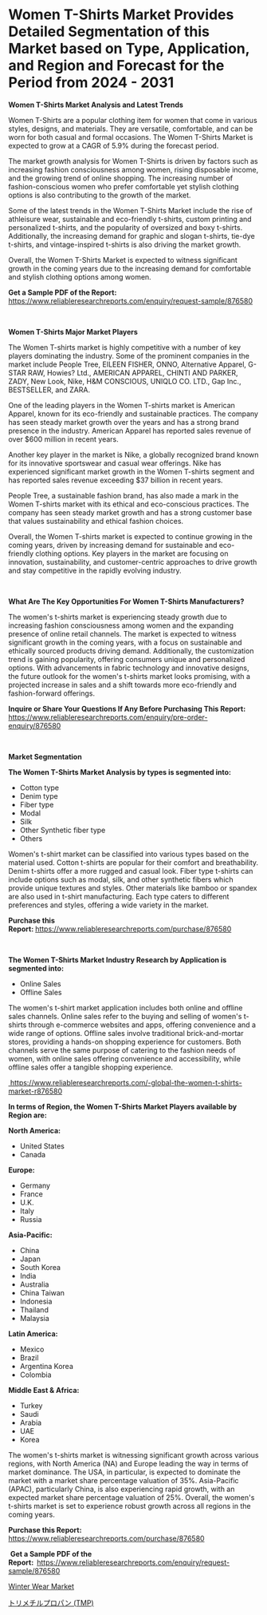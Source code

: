 <p><h1>Women T-Shirts Market Provides Detailed Segmentation of this Market based on Type, Application, and Region and Forecast for the Period from 2024 - 2031</h1></p><p><strong>Women T-Shirts Market Analysis and Latest Trends</strong></p>
<p><p>Women T-Shirts are a popular clothing item for women that come in various styles, designs, and materials. They are versatile, comfortable, and can be worn for both casual and formal occasions. The Women T-Shirts Market is expected to grow at a CAGR of 5.9% during the forecast period.</p><p>The market growth analysis for Women T-Shirts is driven by factors such as increasing fashion consciousness among women, rising disposable income, and the growing trend of online shopping. The increasing number of fashion-conscious women who prefer comfortable yet stylish clothing options is also contributing to the growth of the market.</p><p>Some of the latest trends in the Women T-Shirts Market include the rise of athleisure wear, sustainable and eco-friendly t-shirts, custom printing and personalized t-shirts, and the popularity of oversized and boxy t-shirts. Additionally, the increasing demand for graphic and slogan t-shirts, tie-dye t-shirts, and vintage-inspired t-shirts is also driving the market growth.</p><p>Overall, the Women T-Shirts Market is expected to witness significant growth in the coming years due to the increasing demand for comfortable and stylish clothing options among women.</p></p>
<p><strong>Get a Sample PDF of the Report:&nbsp;</strong> <a href="https://www.reliableresearchreports.com/enquiry/request-sample/876580">https://www.reliableresearchreports.com/enquiry/request-sample/876580</a></p>
<p>&nbsp;</p>
<p><strong>Women T-Shirts Major Market Players</strong></p>
<p><p>The Women T-shirts market is highly competitive with a number of key players dominating the industry. Some of the prominent companies in the market include People Tree, EILEEN FISHER, ONNO, Alternative Apparel, G-STAR RAW, Howies? Ltd., AMERICAN APPAREL, CHINTI AND PARKER, ZADY, New Look, Nike, H&M CONSCIOUS, UNIQLO CO. LTD., Gap Inc., BESTSELLER, and ZARA.</p><p>One of the leading players in the Women T-shirts market is American Apparel, known for its eco-friendly and sustainable practices. The company has seen steady market growth over the years and has a strong brand presence in the industry. American Apparel has reported sales revenue of over $600 million in recent years.</p><p>Another key player in the market is Nike, a globally recognized brand known for its innovative sportswear and casual wear offerings. Nike has experienced significant market growth in the Women T-shirts segment and has reported sales revenue exceeding $37 billion in recent years.</p><p>People Tree, a sustainable fashion brand, has also made a mark in the Women T-shirts market with its ethical and eco-conscious practices. The company has seen steady market growth and has a strong customer base that values sustainability and ethical fashion choices.</p><p>Overall, the Women T-shirts market is expected to continue growing in the coming years, driven by increasing demand for sustainable and eco-friendly clothing options. Key players in the market are focusing on innovation, sustainability, and customer-centric approaches to drive growth and stay competitive in the rapidly evolving industry.</p></p>
<p>&nbsp;</p>
<p><strong>What Are The Key Opportunities For Women T-Shirts Manufacturers?</strong></p>
<p><p>The women's t-shirts market is experiencing steady growth due to increasing fashion consciousness among women and the expanding presence of online retail channels. The market is expected to witness significant growth in the coming years, with a focus on sustainable and ethically sourced products driving demand. Additionally, the customization trend is gaining popularity, offering consumers unique and personalized options. With advancements in fabric technology and innovative designs, the future outlook for the women's t-shirts market looks promising, with a projected increase in sales and a shift towards more eco-friendly and fashion-forward offerings.</p></p>
<p><strong>Inquire or Share Your Questions If Any Before Purchasing This Report:</strong> <a href="https://www.reliableresearchreports.com/enquiry/pre-order-enquiry/876580">https://www.reliableresearchreports.com/enquiry/pre-order-enquiry/876580</a></p>
<p>&nbsp;</p>
<p><strong>Market Segmentation</strong></p>
<p><strong>The Women T-Shirts Market Analysis by types is segmented into:</strong></p>
<p><ul><li>Cotton type</li><li>Denim type</li><li>Fiber type</li><li>Modal</li><li>Silk</li><li>Other Synthetic fiber type</li><li>Others</li></ul></p>
<p><p>Women's t-shirt market can be classified into various types based on the material used. Cotton t-shirts are popular for their comfort and breathability. Denim t-shirts offer a more rugged and casual look. Fiber type t-shirts can include options such as modal, silk, and other synthetic fibers which provide unique textures and styles. Other materials like bamboo or spandex are also used in t-shirt manufacturing. Each type caters to different preferences and styles, offering a wide variety in the market.</p></p>
<p><strong>Purchase this Report:&nbsp;</strong><a href="https://www.reliableresearchreports.com/purchase/876580">https://www.reliableresearchreports.com/purchase/876580</a></p>
<p>&nbsp;</p>
<p><strong>The Women T-Shirts Market Industry Research by Application is segmented into:</strong></p>
<p><ul><li>Online Sales</li><li>Offline Sales</li></ul></p>
<p><p>The women's t-shirt market application includes both online and offline sales channels. Online sales refer to the buying and selling of women's t-shirts through e-commerce websites and apps, offering convenience and a wide range of options. Offline sales involve traditional brick-and-mortar stores, providing a hands-on shopping experience for customers. Both channels serve the same purpose of catering to the fashion needs of women, with online sales offering convenience and accessibility, while offline sales offer a tangible shopping experience.</p></p>
<p><a href="https://www.reliableresearchreports.com/-global-the-women-t-shirts-market-r876580">&nbsp;https://www.reliableresearchreports.com/-global-the-women-t-shirts-market-r876580</a></p>
<p><strong>In terms of Region, the Women T-Shirts Market Players available by Region are:</strong></p>
<p>
    <p> <strong> North America: </strong>
        <ul>
            <li>United States</li>
            <li>Canada</li>
        </ul>
        </p> 
    <p> <strong> Europe: </strong>
        <ul>
            <li>Germany</li>
            <li>France</li>
            <li>U.K.</li>
            <li>Italy</li>
            <li>Russia</li>
        </ul>
        </p> 
    <p> <strong> Asia-Pacific: </strong>
        <ul>
            <li>China</li>
            <li>Japan</li>
            <li>South Korea</li>
            <li>India</li>
            <li>Australia</li>
            <li>China Taiwan</li>
            <li>Indonesia</li>
            <li>Thailand</li>
            <li>Malaysia</li>
        </ul>
        </p> 
    <p> <strong> Latin America: </strong>
        <ul>
            <li>Mexico</li>
            <li>Brazil</li>
            <li>Argentina Korea</li>
            <li>Colombia</li>
        </ul>
        </p> 
    <p> <strong> Middle East & Africa: </strong>
        <ul>
            <li>Turkey</li>
            <li>Saudi</li>
            <li>Arabia</li>
            <li>UAE</li>
            <li>Korea</li>
        </ul>
    </p>
    </p>
<p><p>The women's t-shirts market is witnessing significant growth across various regions, with North America (NA) and Europe leading the way in terms of market dominance. The USA, in particular, is expected to dominate the market with a market share percentage valuation of 35%. Asia-Pacific (APAC), particularly China, is also experiencing rapid growth, with an expected market share percentage valuation of 25%. Overall, the women's t-shirts market is set to experience robust growth across all regions in the coming years.</p></p>
<p><strong>Purchase this Report: </strong><a href="https://www.reliableresearchreports.com/purchase/876580">https://www.reliableresearchreports.com/purchase/876580</a></p>
<p>&nbsp;<strong>Get a Sample PDF of the Report:&nbsp;&nbsp;</strong><a href="https://www.reliableresearchreports.com/enquiry/request-sample/876580">https://www.reliableresearchreports.com/enquiry/request-sample/876580</a></p>
<p><strong></strong></p>
<p><p><a href="https://github.com/ElmoRunolfsson2023/Market-Research-Report-List-1/blob/main/winter-wear-market.md">Winter Wear Market</a></p><p><a href="https://github.com/BrionnaBoyle/Market-Research-Report-List-1/blob/main/770547784929.md">トリメチルプロパン (TMP)</a></p></p>